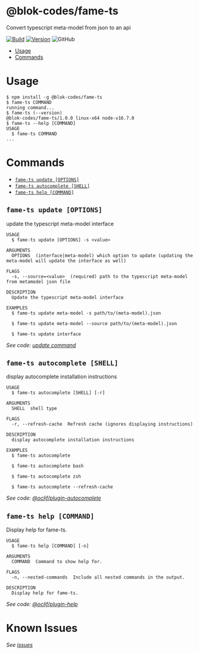 @blok-codes/fame-ts
=================

Convert typescript meta-model from json to an api

[![Build](https://img.shields.io/github/workflow/status/blok-codes/-blok-codes-fame-ts/main)](https://github.com/blok-codes/-blok-codes-fame-ts)
[![Version](https://img.shields.io/npm/v/-blok-codes-fame-ts.svg)](https://npmjs.org/package/@blok-codes/fame-ts)
![GitHub](https://img.shields.io/github/license/blok-codes/-blok-codes-fame-ts)

<!-- toc -->
* [Usage](#usage)
* [Commands](#commands)
<!-- tocstop -->

# Usage
<!-- usage -->
```sh-session
$ npm install -g @blok-codes/fame-ts
$ fame-ts COMMAND
running command...
$ fame-ts (--version)
@blok-codes/fame-ts/1.0.0 linux-x64 node-v16.7.0
$ fame-ts --help [COMMAND]
USAGE
  $ fame-ts COMMAND
...
```
<!-- usagestop -->

# Commands
<!-- commands -->
* [`fame-ts update [OPTIONS]`](#fame-ts-update-options)
* [`fame-ts autocomplete [SHELL]`](#fame-ts-autocomplete-shell)
* [`fame-ts help [COMMAND]`](#fame-ts-help-command)

## `fame-ts update [OPTIONS]`

update the typescript meta-model interface

```
USAGE
  $ fame-ts update [OPTIONS] -s <value>

ARGUMENTS
  OPTIONS  (interface|meta-model) which option to update (updating the meta-model will update the interface as well)

FLAGS
  -s, --source=<value>  (required) path to the typescript meta-model from metamodel json file

DESCRIPTION
  Update the typescript meta-model interface

EXAMPLES
  $ fame-ts update meta-model -s path/to/(meta-model).json

  $ fame-ts update meta-model --source path/to/(meta-model).json

  $ fame-ts update interface
```

_See code: [update command](app/Console/update.ts)_

## `fame-ts autocomplete [SHELL]`

display autocomplete installation instructions

```
USAGE
  $ fame-ts autocomplete [SHELL] [-r]

ARGUMENTS
  SHELL  shell type

FLAGS
  -r, --refresh-cache  Refresh cache (ignores displaying instructions)

DESCRIPTION
  display autocomplete installation instructions

EXAMPLES
  $ fame-ts autocomplete

  $ fame-ts autocomplete bash

  $ fame-ts autocomplete zsh

  $ fame-ts autocomplete --refresh-cache
```

_See code: [@oclif/plugin-autocomplete](https://github.com/oclif/plugin-autocomplete/blob/v1.2.0/src/commands/autocomplete/index.ts)_

## `fame-ts help [COMMAND]`

Display help for fame-ts.

```
USAGE
  $ fame-ts help [COMMAND] [-n]

ARGUMENTS
  COMMAND  Command to show help for.

FLAGS
  -n, --nested-commands  Include all nested commands in the output.

DESCRIPTION
  Display help for fame-ts.
```

_See code: [@oclif/plugin-help](https://github.com/oclif/plugin-help/blob/v5.1.11/src/commands/help.ts)_
<!-- commandsstop -->

# Known Issues
_See [issues](./ISSUES.md)_
